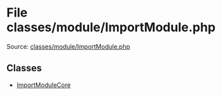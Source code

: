 File classes/module/ImportModule.php
=========

Source: [classes/module/ImportModule.php](https://github.com/PrestaShop/PrestaShop/blob/1.5.0.15/classes/module/ImportModule.php)


Classes
-------

* [ImportModuleCore](class.ImportModuleCore.md)

